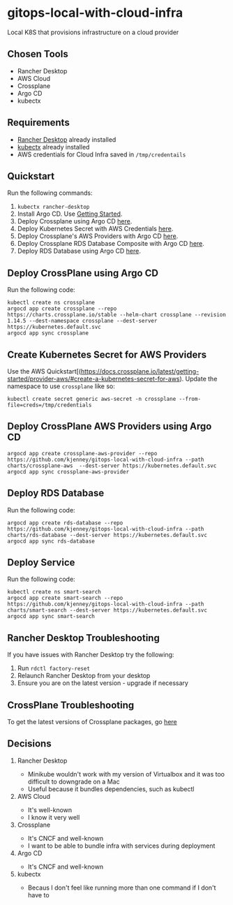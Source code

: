 # gitops-local-with-cloud-infra
Local K8S that provisions infrastructure on a cloud provider

## Chosen Tools

* Rancher Desktop
* AWS Cloud
* Crossplane
* Argo CD
* kubectx

## Requirements

* [Rancher Desktop](https://rancherdesktop.io/) already installed
* [kubectx](https://github.com/ahmetb/kubectx) already installed
* AWS credentials for Cloud Infra saved in `/tmp/credentails`

## Quickstart

Run the following commands:

1. `kubectx rancher-desktop`
2. Install Argo CD. Use [Getting Started](https://argo-cd.readthedocs.io/en/stable/getting_started/).
3. Deploy Crossplane using Argo CD [here](#Deploy-CrossPlane-using-Argo-CD).
4. Deploy Kubernetes Secret with AWS Credentials [here](#Create-Kubernetes-Secret-for-AWS-Providers).
5. Deploy Crossplane's AWS Providers with Argo CD [here](#Deploy-Crossplane-AWS-Providers-using-Argo-CD).
6. Deploy Crossplane RDS Database Composite with Argo CD [here](#Deploy-RDS-Database-Composite).
7. Deploy RDS Database using Argo CD [here](#Deploy-RDS-Database).

## Deploy CrossPlane using Argo CD

Run the following code:

```
kubectl create ns crossplane
argocd app create crossplane --repo https://charts.crossplane.io/stable --helm-chart crossplane --revision 1.14.5 --dest-namespace crossplane --dest-server https://kubernetes.default.svc
argocd app sync crossplane
```

## Create Kubernetes Secret for AWS Providers

Use the AWS Quickstart[(https://docs.crossplane.io/latest/getting-started/provider-aws/#create-a-kubernetes-secret-for-aws). Update the namespace to use `crossplane` like so:

```
kubectl create secret generic aws-secret -n crossplane --from-file=creds=/tmp/credentials
```

## Deploy CrossPlane AWS Providers using Argo CD

```
argocd app create crossplane-aws-provider --repo https://github.com/kjenney/gitops-local-with-cloud-infra --path charts/crossplane-aws  --dest-server https://kubernetes.default.svc
argocd app sync crossplane-aws-provider
```

## Deploy RDS Database

Run the following code:

```
argocd app create rds-database --repo https://github.com/kjenney/gitops-local-with-cloud-infra --path charts/rds-database --dest-server https://kubernetes.default.svc
argocd app sync rds-database
```

## Deploy Service

Run the following code:

```
kubectl create ns smart-search
argocd app create smart-search --repo https://github.com/kjenney/gitops-local-with-cloud-infra --path charts/smart-search --dest-server https://kubernetes.default.svc
argocd app sync smart-search
```


## Rancher Desktop Troubleshooting

If you have issues with Rancher Desktop try the following:

1. Run `rdctl factory-reset`
2. Relaunch Rancher Desktop from your desktop
3. Ensure you are on the latest version - upgrade if necessary

## CrossPlane Troubleshooting

To get the latest versions of Crossplane packages, go [here](https://marketplace.upbound.io/providers/upbound/provider-family-aws)

## Decisions

<ol>
      <li>Rancher Desktop</li>
      <ul>
        <li>Minikube wouldn't work with my version of Virtualbox and it was too difficult to downgrade on a Mac</li>
        <li>Useful because it bundles dependencies, such as kubectl </li>
      </ul>
      <li>AWS Cloud</li>
      <ul>
        <li>It's well-known</li>
        <li>I know it very well</li>
      </ul>
      <li>Crossplane</li>
      <ul>
        <li>It's CNCF and well-known</li>
        <li>I want to be able to bundle infra with services during deployment</li>
      </ul>    
      <li>Argo CD</li>
      <ul>
        <li>It's CNCF and well-known</li>
      </ul>
      <li>kubectx</li>
      <ul>
        <li>Becaus I don't feel like running more than one command if I don't have to</li>
      </ul>
</ol>
